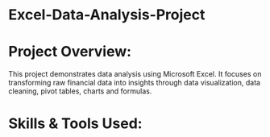 # Excel-Data-Analysis-Project
# Project Overview: 
This project demonstrates data analysis using Microsoft Excel. It focuses on transforming raw financial data into insights through data visualization, data cleaning, pivot tables, charts and formulas. 
# Skills & Tools Used:
